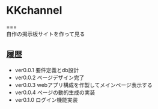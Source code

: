 # KKchannel
===  
自作の掲示板サイトを作って見る
## 履歴
- ver0.0.1
    要件定義とdb設計
- ver0.0.2
    ページデザイン完了
- ver0.0.3
    webアプリ構成を作製してメインページ表示する
- ver0.0.4
    ページの動的生成の実装
- ver0.1.0
    ログイン機能実装